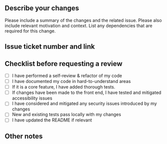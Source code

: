 ## Describe your changes

Please include a summary of the changes and the related issue. Please also include relevant motivation and context. List any dependencies that are required for this change.

## Issue ticket number and link

## Checklist before requesting a review
- [ ] I have performed a self-review & refactor of my code
- [ ] I have documented my code in hard-to-understand areas
- [ ] If it is a core feature, I have added thorough tests.
- [ ] If changes have been made to the front end, I have tested and mitigated accessibility issues
- [ ] I have considered and mitigated any security issues introduced by my changes
- [ ] New and existing tests pass locally with my changes
- [ ] I have updated the README if relevant

## Other notes
